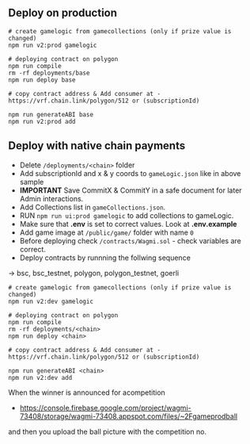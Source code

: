 ## Deploy on production

```shell
# create gamelogic from gamecollections (only if prize value is changed)
npm run v2:prod gamelogic

# deploying contract on polygon
npm run compile
rm -rf deployments/base
npm run deploy base

# copy contract address & Add consumer at - https://vrf.chain.link/polygon/512 or (subscriptionId)

npm run generateABI base
npm run v2:prod add
```

## Deploy with native chain payments

- Delete `/deployments/<chain>` folder
- Add subscriptionId and x & y coords to `gameLogic.json` like in above sample
- **IMPORTANT** Save CommitX & CommitY in a safe document for later Admin interactions.
- Add Collections list in `gameCollections.json`.
- RUN `npm run ui:prod gamelogic` to add collections to gameLogic.
- Make sure that **.env** is set to correct values. Look at **.env.example**
- Add game image at `/public/game/` folder with name `0`
- Before deploying check `/contracts/Wagmi.sol` - check variables are correct.
- Deploy contracts by runnning the follwing sequence

<chain> -> bsc, bsc_testnet, polygon, polygon_testnet, goerli

```shell
# create gamelogic from gamecollections (only if prize value is changed)
npm run v2:dev gamelogic

# deploying contract on polygon
npm run compile
rm -rf deployments/<chain>
npm run deploy <chain>

# copy contract address & Add consumer at - https://vrf.chain.link/polygon/512 or (subscriptionId)

npm run generateABI <chain>
npm run v2:dev add

```

When the winner is announced for acompetition

- <https://console.firebase.google.com/project/wagmi-73408/storage/wagmi-73408.appspot.com/files/~2Fgameprodball>

and then you upload the ball picture with the competition no.

